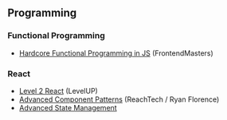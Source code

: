 ## Programming

### Functional Programming

* [Hardcore Functional Programming in JS](https://frontendmasters.com/courses/functional-javascript/) (FrontendMasters)

### React

* [Level 2 React](https://www.leveluptutorials.com/tutorials/level-2-react) (LevelUP)
* [Advanced Component Patterns](https://reach.tech/courses) (ReachTech / Ryan Florence)
* [Advanced State Management](https://frontendmasters.com/workshops/advanced-state-management-in-react/)
